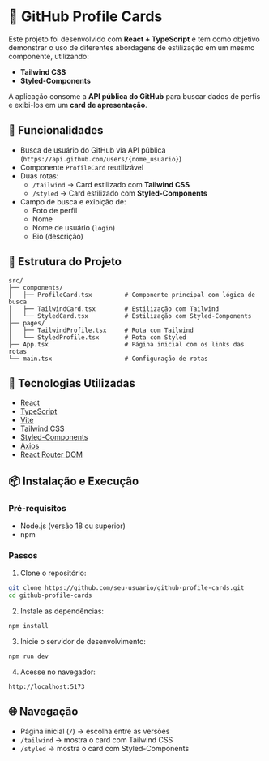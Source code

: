 # 📇 GitHub Profile Cards

Este projeto foi desenvolvido com **React + TypeScript** e tem como objetivo demonstrar o uso de diferentes abordagens de estilização em um mesmo componente, utilizando:

- **Tailwind CSS**
- **Styled-Components**

A aplicação consome a **API pública do GitHub** para buscar dados de perfis e exibi-los em um **card de apresentação**.

## 🚀 Funcionalidades

- Busca de usuário do GitHub via API pública (`https://api.github.com/users/{nome_usuario}`)
- Componente `ProfileCard` reutilizável
- Duas rotas:
  - `/tailwind` → Card estilizado com **Tailwind CSS**
  - `/styled` → Card estilizado com **Styled-Components**
- Campo de busca e exibição de:
  - Foto de perfil
  - Nome
  - Nome de usuário (`login`)
  - Bio (descrição)

## 📁 Estrutura do Projeto

```
src/
├── components/
│   ├── ProfileCard.tsx         # Componente principal com lógica de busca
│   ├── TailwindCard.tsx        # Estilização com Tailwind
│   └── StyledCard.tsx          # Estilização com Styled-Components
├── pages/
│   ├── TailwindProfile.tsx     # Rota com Tailwind
│   └── StyledProfile.tsx       # Rota com Styled
├── App.tsx                     # Página inicial com os links das rotas
└── main.tsx                    # Configuração de rotas
```

## 🧰 Tecnologias Utilizadas

- [React](https://reactjs.org)
- [TypeScript](https://www.typescriptlang.org/)
- [Vite](https://vitejs.dev/)
- [Tailwind CSS](https://tailwindcss.com/)
- [Styled-Components](https://styled-components.com/)
- [Axios](https://axios-http.com/)
- [React Router DOM](https://reactrouter.com/)

## 📦 Instalação e Execução

### Pré-requisitos

- Node.js (versão 18 ou superior)
- npm

### Passos

1. Clone o repositório:

```bash
git clone https://github.com/seu-usuario/github-profile-cards.git
cd github-profile-cards
```

2. Instale as dependências:

```bash
npm install
```

3. Inicie o servidor de desenvolvimento:

```bash
npm run dev
```

4. Acesse no navegador:

```
http://localhost:5173
```

## 🌐 Navegação

- Página inicial (`/`) → escolha entre as versões
- `/tailwind` → mostra o card com Tailwind CSS
- `/styled` → mostra o card com Styled-Components
